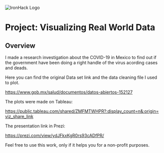 ![IronHack Logo](https://s3-eu-west-1.amazonaws.com/ih-materials/uploads/upload_d5c5793015fec3be28a63c4fa3dd4d55.png)

# Project: Visualizing Real World Data

## Overview

I made a research investigation about the COVID-19 in Mexico to find out if the government have been doing a right handle of the virus acording cases and deads.

Here you can find the original Data set link and the data cleaning file I used to plot.

https://www.gob.mx/salud/documentos/datos-abiertos-152127

The plots were made on Tableau:

https://public.tableau.com/shared/ZMFMTWHPR?:display_count=n&:origin=viz_share_link

The presentation link in Prezi:

https://prezi.com/view/ydJFkxKgR0rs93cADfPR/

Feel free to use this work, only if it helps you for a non-profit purposes.




